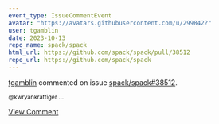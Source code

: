 ```yaml
---
event_type: IssueCommentEvent
avatar: "https://avatars.githubusercontent.com/u/299842?"
user: tgamblin
date: 2023-10-13
repo_name: spack/spack
html_url: https://github.com/spack/spack/pull/38512
repo_url: https://github.com/spack/spack
---
```


<a href='https://github.com/tgamblin' target='_blank'>tgamblin</a> commented on issue <a href='https://github.com/spack/spack/pull/38512' target='_blank'>spack/spack#38512</a>.

<small>@kwryankrattiger ...</small>

<a href='https://github.com/spack/spack/pull/38512' target='_blank'>View Comment</a>